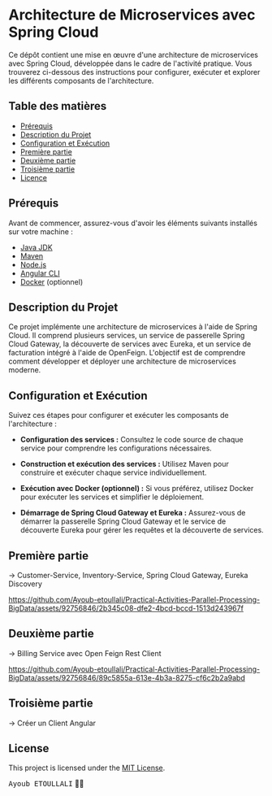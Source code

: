 # Architecture de Microservices avec Spring Cloud

Ce dépôt contient une mise en œuvre d'une architecture de microservices avec Spring Cloud, développée dans le cadre de l'activité pratique. Vous trouverez ci-dessous des instructions pour configurer, exécuter et explorer les différents composants de l'architecture.

## Table des matières

- [Prérequis](#prérequis)
- [Description du Projet](#description-du-projet)
- [Configuration et Exécution](#configuration-et-exécution)
- [Première partie](#première-partie)
- [Deuxième partie](#deuxième-partie)
- [Troisième partie](#troisième-partie)
- [Licence](#licence)

## Prérequis

Avant de commencer, assurez-vous d'avoir les éléments suivants installés sur votre machine :

- [Java JDK](https://www.oracle.com/java/technologies/javase-downloads.html)
- [Maven](https://maven.apache.org/download.cgi)
- [Node.js](https://nodejs.org/en/download/)
- [Angular CLI](https://cli.angular.io/)
- [Docker](https://docs.docker.com/get-docker/) (optionnel)

## Description du Projet

Ce projet implémente une architecture de microservices à l'aide de Spring Cloud. Il comprend plusieurs services, un service de passerelle Spring Cloud Gateway, la découverte de services avec Eureka, et un service de facturation intégré à l'aide de OpenFeign. L'objectif est de comprendre comment développer et déployer une architecture de microservices moderne.

## Configuration et Exécution

Suivez ces étapes pour configurer et exécuter les composants de l'architecture :

- **Configuration des services :** Consultez le code source de chaque service pour comprendre les configurations nécessaires.

- **Construction et exécution des services :** Utilisez Maven pour construire et exécuter chaque service individuellement.

- **Exécution avec Docker (optionnel) :** Si vous préférez, utilisez Docker pour exécuter les services et simplifier le déploiement.

- **Démarrage de Spring Cloud Gateway et Eureka :** Assurez-vous de démarrer la passerelle Spring Cloud Gateway et le service de découverte Eureka pour gérer les requêtes et la découverte de services.

## Première partie
  -> Customer-Service, Inventory-Service, Spring Cloud Gateway, Eureka Discovery
  
  https://github.com/Ayoub-etoullali/Practical-Activities-Parallel-Processing-BigData/assets/92756846/2b345c08-dfe2-4bcd-bccd-1513d243967f

## Deuxième  partie
  -> Billing Service avec Open Feign Rest Client

https://github.com/Ayoub-etoullali/Practical-Activities-Parallel-Processing-BigData/assets/92756846/89c5855a-613e-4b3a-8275-cf6c2b2a9abd

## Troisième partie
  ->  Créer un Client Angular
  
## License
This project is licensed under the [MIT License](LICENSE).

<kbd>Ayoub ETOULLALI</kbd> 👨‍💻
